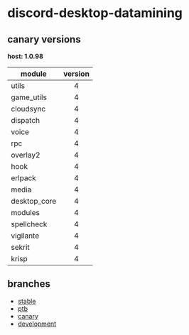 # discord-desktop-datamining

## canary versions

**host: 1.0.98**

| module | version |
| ------ | :-----: |
| utils | 4 |
| game_utils | 4 |
| cloudsync | 4 |
| dispatch | 4 |
| voice | 4 |
| rpc | 4 |
| overlay2 | 4 |
| hook | 4 |
| erlpack | 4 |
| media | 4 |
| desktop_core | 4 |
| modules | 4 |
| spellcheck | 4 |
| vigilante | 4 |
| sekrit | 4 |
| krisp | 4 |

## branches

- [stable](https://github.com/OpenAsar/discord-desktop-datamining/tree/stable)
- [ptb](https://github.com/OpenAsar/discord-desktop-datamining/tree/ptb)
- [canary](https://github.com/OpenAsar/discord-desktop-datamining/tree/canary)
- [development](https://github.com/OpenAsar/discord-desktop-datamining/tree/development)